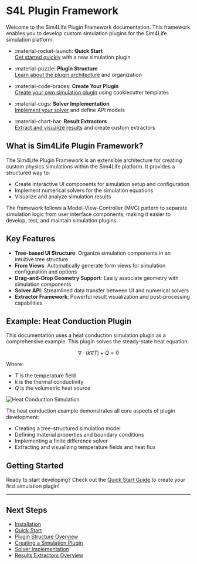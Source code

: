 # S4L Plugin Framework

Welcome to the Sim4Life Plugin Framework documentation. This framework enables you to develop custom simulation plugins for the Sim4Life simulation platform.

<div class="grid cards" markdown>

- :material-rocket-launch: **Quick Start**  
  [Get started quickly](getting-started/quick-start.md) with a new simulation plugin

- :material-puzzle: **Plugin Structure**  
  [Learn about the plugin architecture](plugin-structure/overview.md) and organization

- :material-code-braces: **Create Your Plugin**  
  [Create your own simulation plugin](creating-a-plugin/creating-simulation.md) using cookiecutter templates

- :material-cogs: **Solver Implementation**  
  [Implement your solver](solver-implementation/writing-solver.md) and define API models

- :material-chart-bar: **Result Extractors**  
  [Extract and visualize results](extractors/overview.md) and create custom extractors

</div>

## What is Sim4Life Plugin Framework?

The Sim4Life Plugin Framework is an extensible architecture for creating custom physics simulations within the Sim4Life platform. It provides a structured way to:

- Create interactive UI components for simulation setup and configuration 
- Implement numerical solvers for the simulation equations
- Visualize and analyze simulation results

The framework follows a Model-View-Controller (MVC) pattern to separate simulation logic from user interface components, making it easier to develop, test, and maintain simulation plugins.

## Key Features

- **Tree-based UI Structure**: Organize simulation components in an intuitive tree structure
- **From Views**: Automatically generate form views for simulation configuration and options
- **Drag-and-Drop Geometry Support**: Easily associate geometry with simulation components
- **Solver API**: Streamlined data transfer between UI and numerical solvers
- **Extractor Framework**: Powerful result visualization and post-processing capabilities

## Example: Heat Conduction Plugin

This documentation uses a heat conduction simulation plugin as a comprehensive example. This plugin solves the steady-state heat equation:

$$\nabla \cdot (k \nabla T) + Q = 0$$

Where:
- $T$ is the temperature field
- $k$ is the thermal conductivity
- $Q$ is the volumetric heat source

![Heat Conduction Simulation](assets/images/heat_conduction.png)

The heat conduction example demonstrates all core aspects of plugin development:

- Creating a tree-structured simulation model
- Defining material properties and boundary conditions
- Implementing a finite difference solver
- Extracting and visualizing temperature fields and heat flux

## Getting Started

Ready to start developing? Check out the [Quick Start Guide](getting-started/quick-start.md) to create your first simulation plugin!

---

## Next Steps

- [Installation](getting-started/installation.md)
- [Quick Start](getting-started/quick-start.md)
- [Plugin Structure Overview](plugin-structure/overview.md)
- [Creating a Simulation Plugin](creating-a-plugin/creating-simulation.md)
- [Solver Implementation](solver-implementation/writing-solver.md)
- [Results Extractors Overview](extractors/overview.md)